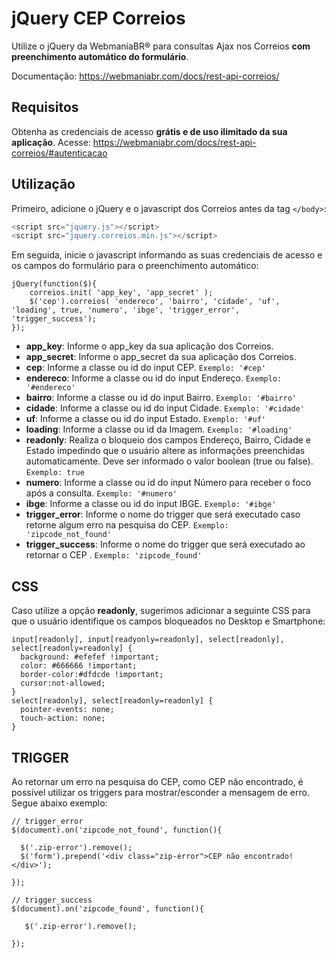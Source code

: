 # jQuery CEP Correios

Utilize o jQuery da WebmaniaBR® para consultas Ajax nos Correios **com preenchimento automático do formulário**.

Documentação: https://webmaniabr.com/docs/rest-api-correios/

## Requisitos

Obtenha as credenciais de acesso **grátis e de uso ilimitado da sua aplicação**. Acesse: https://webmaniabr.com/docs/rest-api-correios/#autenticacao

## Utilização

Primeiro, adicione o jQuery e o javascript dos Correios antes da tag <code>&lt;/body&gt;</code>:

```javascript
<script src="jquery.js"></script>
<script src="jquery.correios.min.js"></script>
```

Em seguida, inicie o javascript informando as suas credenciais de acesso e os campos do formulário para o preenchimento automático:

```
jQuery(function($){
    correios.init( 'app_key', 'app_secret' );
    $('cep').correios( 'endereco', 'bairro', 'cidade', 'uf', 'loading', true, 'numero', 'ibge', 'trigger_error', 'trigger_success');
});
```

- **app_key**: Informe o app_key da sua aplicação dos Correios.
- **app_secret**: Informe o app_secret da sua aplicação dos Correios.
- **cep**: Informe a classe ou id do input CEP. <code>Exemplo: '#cep'</code>
- **endereco**: Informe a classe ou id do input Endereço. <code>Exemplo: '#endereco'</code>
- **bairro**: Informe a classe ou id do input Bairro. <code>Exemplo: '#bairro'</code>
- **cidade**: Informe a classe ou id do input Cidade. <code>Exemplo: '#cidade'</code>
- **uf**: Informe a classe ou id do input Estado. <code>Exemplo: '#uf'</code>
- **loading**: Informe a classe ou id da Imagem. <code>Exemplo: '#loading'</code>
- **readonly**: Realiza o bloqueio dos campos Endereço, Bairro, Cidade e Estado impedindo que o usuário altere as informações preenchidas automaticamente. Deve ser informado o valor boolean (true ou false). <code>Exemplo: true</code>
- **numero**: Informe a classe ou id do input Número para receber o foco após a consulta. <code>Exemplo: '#numero'</code>
- **ibge**: Informe a classe ou id do input IBGE. <code>Exemplo: '#ibge'</code>
- **trigger_error**: Informe o nome do trigger que será executado caso retorne algum erro na pesquisa do CEP. <code>Exemplo: 'zipcode_not_found'</code>
- **trigger_success**: Informe o nome do trigger que será executado ao retornar o CEP . <code>Exemplo: 'zipcode_found'</code>

## CSS

Caso utilize a opção **readonly**, sugerimos adicionar a seguinte CSS para que o usuário identifique os campos bloqueados no Desktop e Smartphone:

```
input[readonly], input[readyonly=readonly], select[readonly], select[readonly=readonly] {
  background: #efefef !important;
  color: #666666 !important;
  border-color:#dfdcde !important;
  cursor:not-allowed;
}
select[readonly], select[readonly=readonly] {
  pointer-events: none;
  touch-action: none;
}
```

## TRIGGER

Ao retornar um erro na pesquisa do CEP, como CEP não encontrado, é possível utilizar os triggers para mostrar/esconder a mensagem de erro. Segue abaixo exemplo:

```
// trigger_error
$(document).on('zipcode_not_found', function(){

  $('.zip-error').remove();
  $('form').prepend('<div class="zip-error">CEP não encontrado!</div>');

});

// trigger_success
$(document).on('zipcode_found', function(){

   $('.zip-error').remove();

});
```
